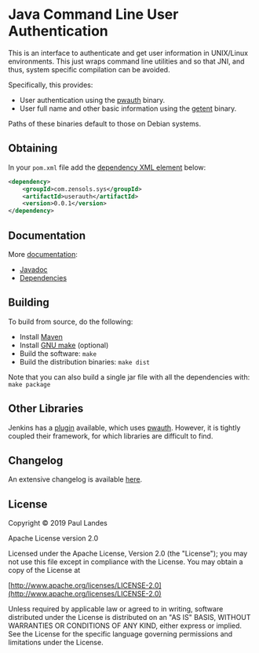 # Java Command Line User Authentication

This is an interface to authenticate and get user information in UNIX/Linux
environments.  This just wraps command line utilities and so that JNI, and
thus, system specific compilation can be avoided.

Specifically, this provides:
* User authentication using the [pwauth] binary.
* User full name and other basic information using the [getent] binary.

Paths of these binaries default to those on Debian systems.


## Obtaining

In your `pom.xml` file add
the
[dependency XML element](https://plandes.github.io/userauth/dependency-info.html) below:
```xml
<dependency>
    <groupId>com.zensols.sys</groupId>
    <artifactId>userauth</artifactId>
    <version>0.0.1</version>
</dependency>
```


## Documentation

More [documentation](https://plandes.github.io/userauth/):
* [Javadoc](https://plandes.github.io/userauth/apidocs/index.html)
* [Dependencies](https://plandes.github.io/userauth/dependencies.html)


## Building

To build from source, do the following:

- Install [Maven](https://maven.apache.org)
- Install [GNU make](https://www.gnu.org/software/make/) (optional)
- Build the software: `make`
- Build the distribution binaries: `make dist`

Note that you can also build a single jar file with all the dependencies with: `make package`


## Other Libraries

Jenkins has a [plugin] available, which uses [pwauth].  However, it is tightly
coupled their framework, for which libraries are difficult to find.


## Changelog

An extensive changelog is available [here](CHANGELOG.md).



## License

Copyright © 2019 Paul Landes

Apache License version 2.0

Licensed under the Apache License, Version 2.0 (the "License");
you may not use this file except in compliance with the License.
You may obtain a copy of the License at

[http://www.apache.org/licenses/LICENSE-2.0](http://www.apache.org/licenses/LICENSE-2.0)

Unless required by applicable law or agreed to in writing, software
distributed under the License is distributed on an "AS IS" BASIS,
WITHOUT WARRANTIES OR CONDITIONS OF ANY KIND, either express or implied.
See the License for the specific language governing permissions and
limitations under the License.


<!-- links -->
[pwauth]: https://github.com/phokz/pwauth
[getent]: https://en.wikipedia.org/wiki/Getent
[plugin]: https://github.com/jenkinsci/pwauth-plugin
